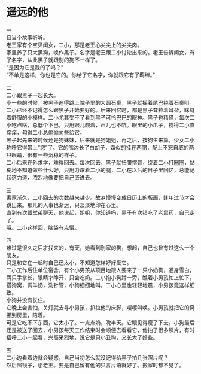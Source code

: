 # 遥远的他 #

一  
且当个故事听听。  
老王家有个宝贝闺女，二小，那是老王心尖尖上的尖尖肉。  
家里养了只大黑狗，唤作黑子。名字是老王跟二小讨论出来的。老王告诉闺女，有了名字，从此黑子就跟别的狗不一样了。  
“是因为它是我的了吗？”  
“不单是这样，你也是它的。你给了它名字，你就跟它有了羁绊。”  

二  
二小跟黑子一起长大。  
小一些的时候，被黑子追得跳上院子里的大圆石桌，黑子就摇着尾巴绕着石桌叫。二小已经不记得怎么跟黑子开始要好的。后来回忆时，都是黑子耷拉着耳朵，眯缝着舒服的小模样。二小尤其受不了看到黑子可怜巴巴的眼神。黑子也精怪，每次二小吃点啥，总低个下巴，只用眼儿觑着，声儿也不吭。眼里的小爪子，挠得二小直痒痒，勾得二小总偷偷匀些给它。  
黑子起先来的时候还是狗妹妹，后来就是狗姐姐，再之后，按狗生来算，少女二小称呼它得带上“您”了。它的嘴边长了白胡子，霜似的挂在两腮，配上不怒自威的两只眼睛，很有一些沉稳的样子。  
二小后来在外求学，难得回去。每次回去，黑子就扭腰摆臀，绕着二小打圈圈，黏糊地不知道做些什么好，只用力蹭着二小的腿，二小在以后的日子里回忆，总能记起这力道，浓烈地像要把自己嵌进去。  

三  
离家渐久，二小回去的次数越来越少。故乡慢慢变成日历上的版画，逢年过节才会跳出来。那儿的人事也渐远，只淡淡地印在心里。  
直到有次跟堂弟聊天，他说起，姐姐，你知道吗，黑子有次错吃了老鼠药，自己走了。  
哦。二小这样回，脑袋有点懵。  

四  
难过是很久之后才找来的，有天，她看到别家的狗，想起，自己也曾有过这么一个朋友。  
只是和它在一起时自己还太小，不知道怎样好好爱它。  
二小工作后住单位宿舍，有个小男孩从项目地跟人要来了一只小奶狗，通身雪白，两只手掌长，眼睛才睁开，只会吃奶。二小抱小狗蹲一旁，瞧着小男孩忙上忙下，搭狗窝，调羊奶，洗针管，小狗细细地叫，二小心里也轻轻地震，小男孩竟这样细致。  
小狗并没有长住。  
它晚上会害怕，关灯就去寻小男孩，扒拉他的床脚，嘤嘤叫唤。小男孩就把它的窝挪到房里，陪着。  
可是它吃不下东西，它太小了。一点点奶，吮半天。它眼见得瘦了下去。小狗最后还是被送了回去，小男孩每天工作结束时会顺便去看看它，他拍了很多照片，有时招呼二小一起看，兴高采烈地，说它是只小丑狗，又长大了好些。 

五  
二小边看着边就会疑惑，自己当初怎么就没记得给黑子拍几张照片呢？    
然后照镜子，想老王。要是自己留有他的只言片语就好了。搬家时都不见了。  
































